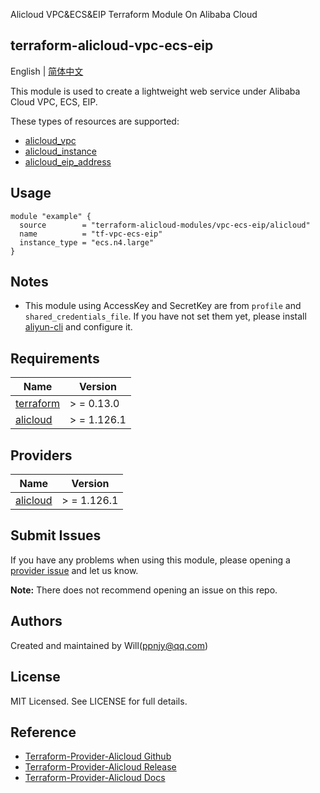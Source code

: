 Alicloud VPC&ECS&EIP Terraform Module On Alibaba Cloud

terraform-alicloud-vpc-ecs-eip
---

English | [简体中文](README-CN.md)

This module is used to create a lightweight web service under Alibaba Cloud VPC, ECS, EIP.

These types of resources are supported:

* [alicloud_vpc](https://registry.terraform.io/providers/aliyun/alicloud/latest/docs/resources/vpc)
* [alicloud_instance](https://registry.terraform.io/providers/aliyun/alicloud/latest/docs/resources/instance)
* [alicloud_eip_address](https://registry.terraform.io/providers/aliyun/alicloud/latest/docs/resources/eip_address)

## Usage

```hcl
module "example" {
  source        = "terraform-alicloud-modules/vpc-ecs-eip/alicloud"
  name          = "tf-vpc-ecs-eip"
  instance_type = "ecs.n4.large"
}
```

## Notes

* This module using AccessKey and SecretKey are from `profile` and `shared_credentials_file`. If you have not set them
  yet, please install [aliyun-cli](https://github.com/aliyun/aliyun-cli#installation) and configure it.

## Requirements

| Name | Version |
|------|---------|
| <a name="requirement_terraform"></a> [terraform](#requirement\_terraform) | > = 0.13.0 |
| <a name="requirement_alicloud"></a> [alicloud](#requirement\_alicloud) | > = 1.126.1 |

## Providers

| Name | Version |
|------|---------|
| <a name="provider_alicloud"></a> [alicloud](#provider\_alicloud) | > = 1.126.1 |

## Submit Issues

If you have any problems when using this module, please opening
a [provider issue](https://github.com/aliyun/terraform-provider-alicloud/issues/new) and let us know.

**Note:** There does not recommend opening an issue on this repo.

## Authors

Created and maintained by Will(ppnjy@qq.com)

## License

MIT Licensed. See LICENSE for full details.

## Reference

* [Terraform-Provider-Alicloud Github](https://github.com/aliyun/terraform-provider-alicloud)
* [Terraform-Provider-Alicloud Release](https://releases.hashicorp.com/terraform-provider-alicloud/)
* [Terraform-Provider-Alicloud Docs](https://registry.terraform.io/providers/aliyun/alicloud/latest/docs)
